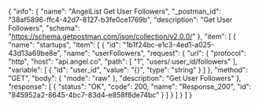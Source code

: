{
  "info": {
    "name": "AngelList Get User Followers",
    "_postman_id": "38af5896-ffc4-42d7-8127-b3fe0ce1769b",
    "description": "Get User Followers",
    "schema": "https://schema.getpostman.com/json/collection/v2.0.0/"
  },
  "item": [
    {
      "name": "startups",
      "item": [
        {
          "id": "1b1f24bc-e1c3-4ed1-a025-43d13a69be8e",
          "name": "userFollowers",
          "request": {
            "url": {
              "protocol": "http",
              "host": "api.angel.co",
              "path": [
                "1",
                "users/:user_id/followers"
              ],
              "variable": [
                {
                  "id": "user_id",
                  "value": "{}",
                  "type": "string"
                }
              ]
            },
            "method": "GET",
            "body": {
              "mode": "raw"
            },
            "description": "Get User Followers"
          },
          "response": [
            {
              "status": "OK",
              "code": 200,
              "name": "Response_200",
              "id": "845952a2-8645-4bc7-83d4-e858f8de74bc"
            }
          ]
        }
      ]
    }
  ]
}